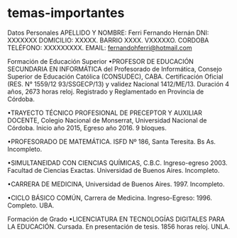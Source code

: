 # temas-importantes
Datos Personales
APELLIDO Y NOMBRE:             Ferri Fernando Hernán 
DNI:                                            XXXXXXX
DOMICILIO:                              XXXXX. BARRIO XXXX. VXXXXXO. CORDOBA
TELÉFONO:                                XXXXXXXXX.
EMAIL:                                       fernandohferri@hotmail.com 
		
 Formación de Educación Superior
•PROFESOR DE EDUCACIÓN SECUNDARIA EN INFORMÁTICA del Profesorado de Informática, Consejo Superior de Educación Católica (CONSUDEC), CABA.  Certificación Oficial (RES. N° 1559/12 93/SSGECP/13) y validez Nacional 1412/ME/13.  Duración 4 años, 2673 horas reloj. Registrado y Reglamentado en Provincia de Córdoba.

•TRAYECTO TÉCNICO PROFESIONAL DE PRECEPTOR Y AUXILIAR DOCENTE, Colegio Nacional de Monserrat, Universidad Nacional de Córdoba. Inicio año 2015, Egreso año 2016. 9 bloques.
 
•PROFESORADO DE MATEMÁTICA.  ISFD Nº 186, Santa Teresita. Bs As. Incompleto.

•SIMULTANEIDAD CON CIENCIAS QUÍMICAS, C.B.C. Ingreso-egreso 2003. Facultad de Ciencias Exactas. Universidad de Buenos Aires.  Incompleto.

•CARRERA DE MEDICINA, Universidad de Buenos Aires. 1997. Incompleto.

•CICLO BÁSICO COMÚN, Carrera de Medicina. Ingreso-Egreso: 1996. Completo.  UBA.

 Formación de Grado
•LICENCIATURA EN TECNOLOGÍAS DIGITALES PARA LA EDUCACIÓN. Cursada.  En presentación de tesis. 1856 horas reloj. UNLA. 
